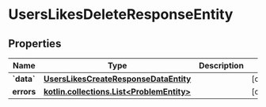
# UsersLikesDeleteResponseEntity

## Properties
Name | Type | Description | Notes
------------ | ------------- | ------------- | -------------
**&#x60;data&#x60;** | [**UsersLikesCreateResponseDataEntity**](UsersLikesCreateResponseDataEntity.md) |  |  [optional]
**errors** | [**kotlin.collections.List&lt;ProblemEntity&gt;**](ProblemEntity.md) |  |  [optional]



